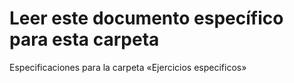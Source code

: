 # Leer este documento específico para esta carpeta
Especificaciones para la carpeta «Ejercicios especificos»
